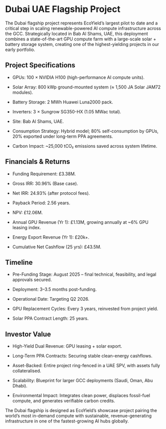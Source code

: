 # Dubai UAE Flagship Project

The Dubai flagship project represents EcoYield’s largest pilot to date
and a critical step in scaling renewable-powered AI compute
infrastructure across the GCC. Strategically located in Bab Al Shams,
UAE, this deployment combines a state-of-the-art GPU compute farm with a
large-scale solar + battery storage system, creating one of the
highest-yielding projects in our early portfolio.

## Project Specifications

- GPUs: 100 × NVIDIA H100 (high-performance AI compute units).

- Solar Array: 800 kWp ground-mounted system (≈ 1,500 JA Solar JAM72 modules).

- Battery Storage: 2 MWh Huawei Luna2000 pack.

- Inverters: 3 × Sungrow SG350-HX (1.05 MWac total).

- Site: Bab Al Shams, UAE.

- Consumption Strategy: Hybrid model; 80% self-consumption by GPUs, 20% exported under long-term PPA agreements.

- Carbon Impact: ~25,000 tCO₂ emissions saved across system lifetime.

## Financials & Returns

- Funding Requirement: £3.38M.

- Gross IRR: 30.96% (Base case).

- Net IRR: 24.93% (after protocol fees).

- Payback Period: 2.56 years.

- NPV: £12.06M.

- Annual GPU Revenue (Yr 1): £1.13M, growing annually at ~6% GPU leasing index.

- Energy Export Revenue (Yr 1): £20k+.

- Cumulative Net Cashflow (25 yrs): £43.5M.

## Timeline

- Pre-Funding Stage: August 2025 – final technical, feasibility, and legal approvals secured.

- Deployment: 3–3.5 months post-funding.

- Operational Date: Targeting Q2 2026.

- GPU Replacement Cycles: Every 3 years, reinvested from project yield.

- Solar PPA Contract Length: 25 years.

## Investor Value

- High-Yield Dual Revenue: GPU leasing + solar export.

- Long-Term PPA Contracts: Securing stable clean-energy cashflows.

- Asset-Backed: Entire project ring-fenced in a UAE SPV, with assets fully collateralised.

- Scalability: Blueprint for larger GCC deployments (Saudi, Oman, Abu Dhabi).

- Environmental Impact: Integrates clean power, displaces fossil-fuel compute, and generates verifiable carbon credits.

The Dubai flagship is designed as EcoYield’s showcase project 
pairing the world’s most in-demand compute with sustainable,
revenue-generating infrastructure in one of the fastest-growing AI hubs
globally.
